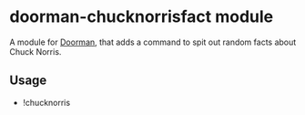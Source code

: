 # doorman-chucknorrisfact module
A module for [Doorman](https://github.com/FabricLabs/doorman), that adds a command to spit out random facts about Chuck Norris.

## Usage

- !chucknorris
